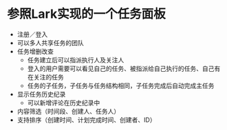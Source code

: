 # 参照Lark实现的一个任务面板

- 注册／登入
- 可以多人共享任务的团队
- 任务增删改查
    - 任务建立后可以指派执行人及关注人
    - 登入的用户需要可以看见自己的任务、被指派给自己执行的任务、自己有在关注的任务
    - 任务的子任务，子任务与任务结构相同，子任务完成后自动完成主任务
- 显示任务历史纪录
    - 可以新增评论在历史纪录中
- 内容筛选（时间段、创建人、任务人）
- 支持排序（创建时间、计划完成时间、创建者、ID）